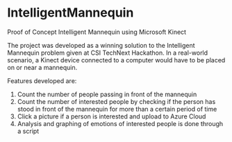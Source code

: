 # IntelligentMannequin
Proof of Concept Intelligent Mannequin using Microsoft Kinect

The project was developed as a winning solution to the Intelligent Mannequin problem given at CSI TechNext Hackathon. In a real-world scenario, a Kinect device connected to a computer would have to be placed on or near a mannequin.

Features developed are:

1) Count the number of people passing in front of the mannequin <br />
2) Count the number of interested people by checking if the person has stood in front of the mannequin for more than a certain period of time <br />
3) Click a picture if a person is interested and upload to Azure Cloud <br />
4) Analysis and graphing of emotions of interested people is done through a script <br />

